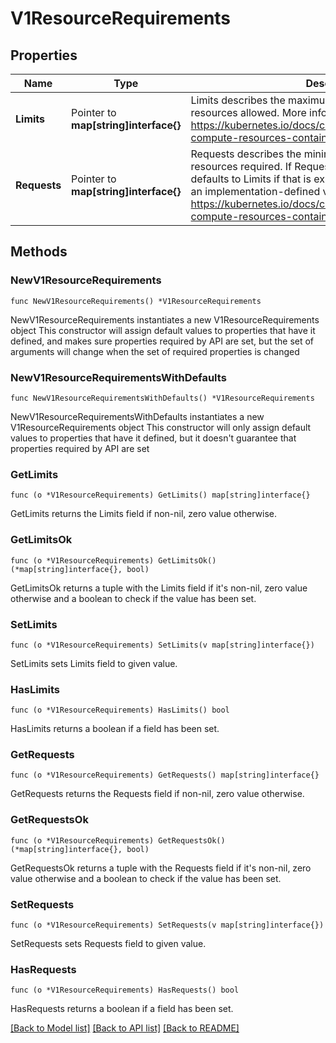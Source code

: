 # V1ResourceRequirements

## Properties

Name | Type | Description | Notes
------------ | ------------- | ------------- | -------------
**Limits** | Pointer to **map[string]interface{}** | Limits describes the maximum amount of compute resources allowed. More info: https://kubernetes.io/docs/concepts/configuration/manage-compute-resources-container/ | [optional] 
**Requests** | Pointer to **map[string]interface{}** | Requests describes the minimum amount of compute resources required. If Requests is omitted for a container, it defaults to Limits if that is explicitly specified, otherwise to an implementation-defined value. More info: https://kubernetes.io/docs/concepts/configuration/manage-compute-resources-container/ | [optional] 

## Methods

### NewV1ResourceRequirements

`func NewV1ResourceRequirements() *V1ResourceRequirements`

NewV1ResourceRequirements instantiates a new V1ResourceRequirements object
This constructor will assign default values to properties that have it defined,
and makes sure properties required by API are set, but the set of arguments
will change when the set of required properties is changed

### NewV1ResourceRequirementsWithDefaults

`func NewV1ResourceRequirementsWithDefaults() *V1ResourceRequirements`

NewV1ResourceRequirementsWithDefaults instantiates a new V1ResourceRequirements object
This constructor will only assign default values to properties that have it defined,
but it doesn't guarantee that properties required by API are set

### GetLimits

`func (o *V1ResourceRequirements) GetLimits() map[string]interface{}`

GetLimits returns the Limits field if non-nil, zero value otherwise.

### GetLimitsOk

`func (o *V1ResourceRequirements) GetLimitsOk() (*map[string]interface{}, bool)`

GetLimitsOk returns a tuple with the Limits field if it's non-nil, zero value otherwise
and a boolean to check if the value has been set.

### SetLimits

`func (o *V1ResourceRequirements) SetLimits(v map[string]interface{})`

SetLimits sets Limits field to given value.

### HasLimits

`func (o *V1ResourceRequirements) HasLimits() bool`

HasLimits returns a boolean if a field has been set.

### GetRequests

`func (o *V1ResourceRequirements) GetRequests() map[string]interface{}`

GetRequests returns the Requests field if non-nil, zero value otherwise.

### GetRequestsOk

`func (o *V1ResourceRequirements) GetRequestsOk() (*map[string]interface{}, bool)`

GetRequestsOk returns a tuple with the Requests field if it's non-nil, zero value otherwise
and a boolean to check if the value has been set.

### SetRequests

`func (o *V1ResourceRequirements) SetRequests(v map[string]interface{})`

SetRequests sets Requests field to given value.

### HasRequests

`func (o *V1ResourceRequirements) HasRequests() bool`

HasRequests returns a boolean if a field has been set.


[[Back to Model list]](../README.md#documentation-for-models) [[Back to API list]](../README.md#documentation-for-api-endpoints) [[Back to README]](../README.md)


